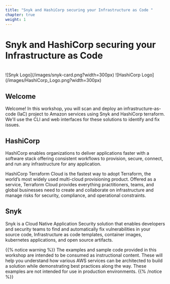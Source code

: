 ```yaml
---
title: "Snyk and HashiCorp securing your Infrastructure as Code "
chapter: true
weight: 1
---
```


# Snyk and HashiCorp securing your Infrastructure as Code
<br>
![Snyk Logo](/images/snyk-card.png?width=300px)
![HashiCorp Logo](/images/HashiCorp_Logo.png?width=300px)  <!-- TODO: ADD YOUR PARTNER LOGO HERE USING THE INSTRUCTIONS BELOW.  Note I resized the Snyk image above -->
<br>

## Welcome
Welcome!
In this workshop, you will scan and deploy an infrastructure-as-code (IaC) project to Amazon services using Snyk and HashiCorp terraform.  We'll use the CLI and web interfaces for these solutions to identify and fix issues.

## HashiCorp
HashiCorp enables organizations to deliver applications faster with a software stack offering consistent workflows to provision, secure, connect, and run any infrastructure for any application.

HashiCorp Terraform Cloud is the fastest way to adopt Terraform, the world’s most widely used multi-cloud provisioning product. Offered as a service, Terraform Cloud provides everything practitioners, teams, and global businesses need to create and collaborate on infrastructure and manage risks for security, compliance, and operational constraints. 

## Snyk
Snyk is a Cloud Native Application Security solution that enables developers and security teams to find and automatically fix vulnerabilities in your source code, Infrastructure as code templates, container images, kubernetes applications, and open source artifacts.

{{% notice warning %}}
The examples and sample code provided in this workshop are intended to be consumed as instructional content. These will help you understand how various AWS services can be architected to build a solution while demonstrating best practices along the way. These examples are not intended for use in production environments.
{{% /notice %}}